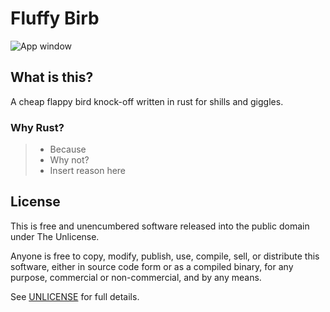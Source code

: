 # Fluffy Birb

![App window](APP.png?raw=true)

## What is this?

A cheap flappy bird knock-off written in rust for shills and giggles.

### Why Rust?

> * Because
> * Why not?
> * Insert reason here

## License

This is free and unencumbered software released into the public domain under The Unlicense.

Anyone is free to copy, modify, publish, use, compile, sell, or distribute this software, either in source code form or as a compiled binary, for any purpose, commercial or non-commercial, and by any means.

See [UNLICENSE](LICENSE) for full details.
